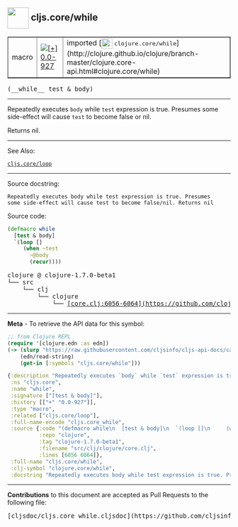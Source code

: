 ## <img width="48px" valign="middle" src="http://i.imgur.com/Hi20huC.png"> cljs.core/while

 <table border="1">
<tr>

<td>macro</td>
<td><a href="https://github.com/cljsinfo/cljs-api-docs/tree/0.0-927"><img valign="middle" alt="[+] 0.0-927" src="https://img.shields.io/badge/+-0.0--927-lightgrey.svg"></a> </td>
<td>
imported [<img height="24px" valign="middle" src="http://i.imgur.com/1GjPKvB.png"> <samp>clojure.core/while</samp>](http://clojure.github.io/clojure/branch-master/clojure.core-api.html#clojure.core/while)
</td>
</tr>
</table>

 <samp>
(__while__ test & body)<br>
</samp>

---

Repeatedly executes `body` while `test` expression is true. Presumes some
side-effect will cause `test` to become false or nil.

Returns nil.

---


See Also:

[`cljs.core/loop`](cljs.core_loop.md)<br>

---

Source docstring:

```
Repeatedly executes body while test expression is true. Presumes
some side-effect will cause test to become false/nil. Returns nil
```

Source code:

```clj
(defmacro while
  [test & body]
  `(loop []
     (when ~test
       ~@body
       (recur))))
```

 <pre>
clojure @ clojure-1.7.0-beta1
└── src
    └── clj
        └── clojure
            └── <ins>[core.clj:6056-6064](https://github.com/clojure/clojure/blob/clojure-1.7.0-beta1/src/clj/clojure/core.clj#L6056-L6064)</ins>
</pre>


---

__Meta__ - To retrieve the API data for this symbol:

```clj
;; from Clojure REPL
(require '[clojure.edn :as edn])
(-> (slurp "https://raw.githubusercontent.com/cljsinfo/cljs-api-docs/catalog/cljs-api.edn")
    (edn/read-string)
    (get-in [:symbols "cljs.core/while"]))
```

```clj
{:description "Repeatedly executes `body` while `test` expression is true. Presumes some\nside-effect will cause `test` to become false or nil.\n\nReturns nil.",
 :ns "cljs.core",
 :name "while",
 :signature ["[test & body]"],
 :history [["+" "0.0-927"]],
 :type "macro",
 :related ["cljs.core/loop"],
 :full-name-encode "cljs.core_while",
 :source {:code "(defmacro while\n  [test & body]\n  `(loop []\n     (when ~test\n       ~@body\n       (recur))))",
          :repo "clojure",
          :tag "clojure-1.7.0-beta1",
          :filename "src/clj/clojure/core.clj",
          :lines [6056 6064]},
 :full-name "cljs.core/while",
 :clj-symbol "clojure.core/while",
 :docstring "Repeatedly executes body while test expression is true. Presumes\nsome side-effect will cause test to become false/nil. Returns nil"}

```

---

__Contributions__ to this document are accepted as Pull Requests to the following file:

 <pre>
[cljsdoc/cljs.core_while.cljsdoc](https://github.com/cljsinfo/cljs-api-docs/blob/master/cljsdoc/cljs.core_while.cljsdoc)
</pre>

